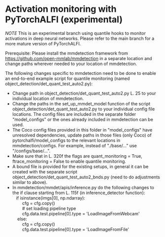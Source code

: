 # Activation monitoring with PyTorchALFI (experimental)

*NOTE* This is an experimental branch using quantile hooks to monitor activations in deep neural networks.
Please refer to the main branch for a more mature version of PyTorchALFI.

Prerequisite:
Please install the mmdetection framework from https://github.com/open-mmlab/mmdetection in a separate location and change paths wherever needed to your location of mmdetection.

The following changes specific to mmdetection need to be done to enable an end-to-end example script for quantile monitoring (named object_detection/det_quant_test_auto2.py):
- Change path in object_detection/det_quant_test_auto2.py L. 25 to your individual location of mmdetection.
- Change the paths in the set_up_mmdet_model function of the script object_detection/det_quant_test_auto2.py to your individual config file locations. The config files are included in the separate folder "model_configs" or the ones already included in mmdetection can be used.
- The Coco config files provided in this folder in "model_configs" have unresolved dependencies, update paths in those files (only Coco) of pytorchalfi/model_configs to the relevant locations in mmdetection/configs. For example, instead of "./base/..." use "<path-to-mmdetection>/configs/base/...".
- Make sure that in L. 320f the flags are quant_monitoring = True, ftrace_monitoring = False to enable quantile monitoring.
- A bound file is provided for the existing setups, in general it can be created with the separate script object_detection/det_quant_test_auto2_bnds.py (need to do adjustments similar to above).
- In mmdetection/mmdet/apis/inference.py do the following changes to the if clause starting from L. 115f (in inference_detector function):  
   if isinstance(imgs[0], np.ndarray):  
        cfg = cfg.copy()  
        # set loading pipeline type  
        cfg.data.test.pipeline[0].type = 'LoadImageFromWebcam'  
    else:  
        cfg = cfg.copy()  
        cfg.data.test.pipeline[0].type = 'LoadImageFromFile'  

